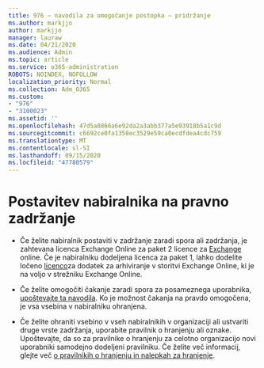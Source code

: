 ```yaml
---
title: 976 – navodila za omogočanje postopka – pridržanje
ms.author: markjjo
author: markjjo
manager: lauraw
ms.date: 04/21/2020
ms.audience: Admin
ms.topic: article
ms.service: o365-administration
ROBOTS: NOINDEX, NOFOLLOW
localization_priority: Normal
ms.collection: Adm_O365
ms.custom:
- "976"
- "3100023"
ms.assetid: ''
ms.openlocfilehash: 47d5a0866a6e92da2a3abb377a5e93918b5a1c9d
ms.sourcegitcommit: c6692ce0fa1358ec3529e59ca0ecdfdea4cdc759
ms.translationtype: MT
ms.contentlocale: sl-SI
ms.lasthandoff: 09/15/2020
ms.locfileid: "47780579"
---
```

# <a name="place-a-mailbox-on-legal-hold"></a>Postavitev nabiralnika na pravno zadržanje

- Če želite nabiralnik postaviti v zadržanje zaradi spora ali zadržanja, je zahtevana licenca Exchange Online za paket 2 licence za [Exchange](https://docs.microsoft.com/office365/servicedescriptions/office-365-platform-service-description/office-365-plan-options) online. Če je nabiralniku dodeljena licenca za paket 1, lahko dodelite ločeno [licenco](https://docs.microsoft.com/office365/servicedescriptions/exchange-online-archiving-service-description)za dodatek za arhiviranje v storitvi Exchange Online, ki je na voljo v strežniku Exchange Online.

- Če želite omogočiti čakanje zaradi spora za posameznega uporabnika, [upoštevajte ta navodila](https://docs.microsoft.com/microsoft-365/compliance/create-a-litigation-hold). Ko je možnost čakanja na pravdo omogočena, je vsa vsebina v nabiralniku ohranjena.

- Če želite ohraniti vsebino v vseh nabiralnikih v organizaciji ali ustvariti druge vrste zadržanja, uporabite pravilnik o hranjenju ali oznake. Upoštevajte, da so za pravilnike o hranjenju za celotno organizacijo novi uporabniki samodejno dodeljeni pravilniku. Če želite več informacij, glejte več [o pravilnikih o hranjenju in nalepkah za hranjenje](https://docs.microsoft.com/microsoft-365/compliance/retention-policies#applying-a-retention-policy-to-an-entire-organization-or-specific-locations). 
